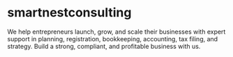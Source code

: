 # smartnestconsulting
We help entrepreneurs launch, grow, and scale their businesses with expert support in planning, registration, bookkeeping, accounting, tax filing, and strategy. Build a strong, compliant, and profitable business with us.
